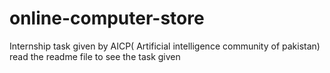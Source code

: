 # online-computer-store
Internship task given by AICP( Artificial intelligence community of pakistan) read the readme file to see the task given
